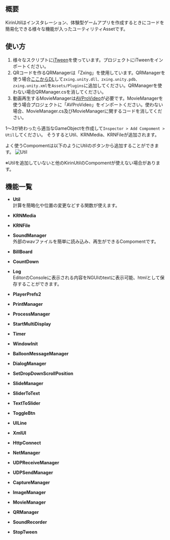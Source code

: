 ## 概要
KirinUtilはインスタレーション、体験型ゲームアプリを作成するときにコードを簡易化できる様々な機能が入ったユーティリティAssetです。

## 使い方
1. 様々なスクリプトに[iTween](https://assetstore.unity.com/packages/tools/animation/itween-84)を使っています。プロジェクトにiTweenをインポートください。
2. QRコードを作るQRManagerは「Zxing」を使用しています。QRManagerを使う場合[ここからDL](https://github.com/micjahn/ZXing.Net/releases)して`zxing.unity.dll、zxing.unity.pdb、zxing.unity.xml`を`Assets/Plugins`に追加してください。QRManagerを使わない場合QRManager.csを消してください。
3. 動画再生するMovieManagerは[AVProVideo](https://assetstore.unity.com/packages/tools/video/avpro-video-56355)が必要です。MovieManagerを使う場合プロジェクトに「AVProVideo」をインポートください。使わない場合、MovieManager.cs及びMovieManagerに関するコードを消してください。

1～3が終わったら適当なGameObjectを作成して`Inspector > Add Compoment > Util`してください。
そうするとUtil、KRNMedia、KRNFileが追加されます。

よく使うCompomentは以下のようにUtilのボタンから追加することができます。
![Util](https://user-images.githubusercontent.com/4795806/75427623-318e7500-598a-11ea-85cb-0bd23ecf1ca0.png)

※Utilを追加していないと他のKirinUtilのCompomentが使えない場合があります。

## 機能一覧
- <b>Util</b>  
  計算を簡略化や位置の変更などする関数が使えます。  
- <b>KRNMedia</b>  
  
- <b>KRNFile</b>  
  
- <b>SoundManager</b>  
  外部のwavファイルを簡単に読み込み、再生ができるCompomentです。  
- <b>BillBoard</b>  
  
- <b>CountDown</b>  
  
- <b>Log</b>  
  EditorのConsoleに表示される内容をNGUIのtextに表示可能、htmlとして保存することができます。  
- <b>PlayerPrefs2</b>  
  
- <b>PrintManager</b>  
  
- <b>ProcessManager</b>  
  
- <b>StartMultiDisplay</b>  
  
- <b>Timer</b>  
  
- <b>WindowInit</b>  
  
- <b>BalloonMessageManager</b>  
  
- <b>DialogManager</b>  
  
- <b>SetDropDownScrollPosition</b>  
  
- <b>SlideManager</b>  
  
- <b>SliderToText</b>  
  
- <b>TextToSlider</b>  
  
- <b>ToggleBtn</b>  
  
- <b>UILine</b>  
  
- <b>XmlUI</b>  
  
- <b>HttpConnect</b>  
  
- <b>NetManager</b>  
  
- <b>UDPReceiveManager</b>  
  
- <b>UDPSendManager</b>  
  
- <b>CaptureManager</b>  
  
- <b>ImageManager</b>  
  
- <b>MovieManager</b>  
  
- <b>QRManager</b>  
  
- <b>SoundRecorder</b>  
  
- <b>StopTween
